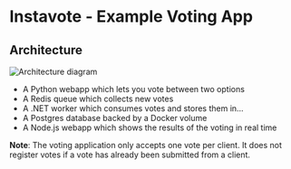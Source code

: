 Instavote - Example Voting App
=========

Architecture
-----

![Architecture diagram](architecture.png)

* A Python webapp which lets you vote between two options
* A Redis queue which collects new votes
* A .NET worker which consumes votes and stores them in…
* A Postgres database backed by a Docker volume
* A Node.js webapp which shows the results of the voting in real time


<b>Note</b>: The voting application only accepts one vote per client. It does not register votes if a vote has already been submitted from a client.
